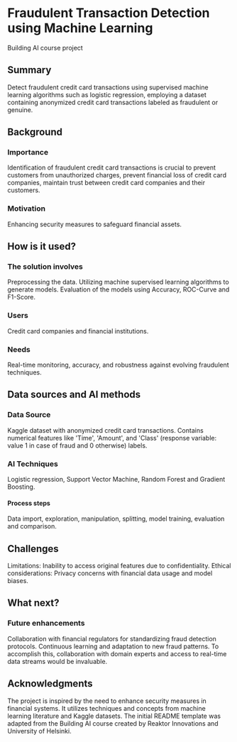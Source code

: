 # Fraudulent Transaction Detection using Machine Learning
Building AI course project

## Summary
Detect fraudulent credit card transactions using supervised machine learning algorithms such as logistic regression, employing a dataset containing anonymized credit card transactions labeled as fraudulent or genuine.

## Background
### Importance 
Identification of fraudulent credit card transactions is crucial to prevent customers from unauthorized charges, prevent financial loss of credit card companies, maintain trust between credit card companies and their customers.
### Motivation
Enhancing security measures to safeguard financial assets.

## How is it used?
### The solution involves
  Preprocessing the data.
  Utilizing machine supervised learning algorithms to generate models.
  Evaluation of the models using Accuracy, ROC-Curve and F1-Score.
### Users
Credit card companies and financial institutions.
### Needs
Real-time monitoring, accuracy, and robustness against evolving fraudulent techniques.

## Data sources and AI methods
### Data Source
  Kaggle dataset with anonymized credit card transactions.
  Contains numerical features like 'Time', 'Amount', and 'Class' (response variable: value 1 in case of fraud and 0 otherwise) labels.
### AI Techniques
  Logistic regression, Support Vector Machine, Random Forest and Gradient Boosting.
  #### Process steps
  Data import, exploration, manipulation, splitting, model training, evaluation and comparison.

## Challenges
Limitations:
  Inability to access original features due to confidentiality.
  Ethical considerations: Privacy concerns with financial data usage and model biases.

## What next?
### Future enhancements
  Collaboration with financial regulators for standardizing fraud detection protocols.
  Continuous learning and adaptation to new fraud patterns.
To accomplish this, collaboration with domain experts and access to real-time data streams would be invaluable.

## Acknowledgments
The project is inspired by the need to enhance security measures in financial systems. 
It utilizes techniques and concepts from machine learning literature and Kaggle datasets. 
The initial README template was adapted from the Building AI course created by Reaktor Innovations and University of Helsinki.
